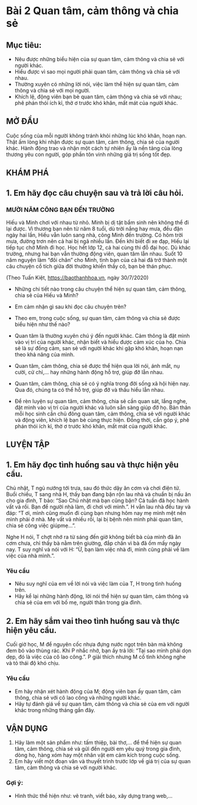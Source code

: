 # Bài 2 Quan tâm, cảm thông và chia sẻ

## Mục tiêu:
* Nêu được những biểu hiện của sự quan tâm, cảm thông và chia sẻ với người khác.
* Hiểu được vì sao mọi người phải quan tâm, cảm thông và chia sẻ với nhau.
* Thường xuyên có những lời nói, việc làm thể hiện sự quan tâm, cảm thông và chia sẻ với mọi người.
* Khích lệ, động viên bạn bè quan tâm, cảm thông và chia sẻ với nhau; phê phán thói ích kỉ, thờ ơ trước khó khăn, mất mát của người khác.

## MỞ ĐẦU
Cuộc sống của mỗi người không tránh khỏi những lúc khó khăn, hoạn nạn. Thật ấm lòng khi nhận được sự quan tâm, cảm thông, chia sẻ của người khác. Hành động trao và nhận một cách tự nhiên ấy là nền tảng của lòng thương yêu con người, góp phần tôn vinh những giá trị sống tốt đẹp.

## KHÁM PHÁ
## 1. Em hãy đọc câu chuyện sau và trả lời câu hỏi.

### MƯỜI NĂM CÕNG BẠN ĐẾN TRƯỜNG
Hiếu và Minh chơi với nhau từ nhỏ. Minh bị dị tật bẩm sinh nên không thể đi lại được. Vì thương bạn nên từ năm 8 tuổi, dù trời nắng hay mưa, đều đặn ngày hai lần, Hiếu vẫn luôn sang nhà, cõng Minh đến trường. Có hôm trời mưa, đường trơn nên cả hai bị ngã nhiều lần. Đến khi biết đi xe đạp, Hiếu lại tiếp tục chở Minh đi học. Học hết lớp 12, cả hai cùng thi đỗ đại học. Dù khác trường, nhưng hai bạn vẫn thường động viên, quan tâm lẫn nhau. Suốt 10 năm nguyện làm “đôi chân” cho Minh, tình bạn của cả hai đã trở thành một câu chuyện cổ tích giữa đời thường khiến thầy cô, bạn bè thán phục.

(Theo Tuấn Kiệt, https://baothanhhoa.vn, ngày 30/7/2020)

* Những chi tiết nào trong câu chuyện thể hiện sự quan tâm, cảm thông, chia sẻ của Hiếu và Minh?
* Em cảm nhận gì sau khi đọc câu chuyện trên?
* Theo em, trong cuộc sống, sự quan tâm, cảm thông và chia sẻ được biểu hiện như thế nào?

* Quan tâm là thường xuyên chú ý đến người khác. Cảm thông là đặt mình vào vị trí của người khác, nhận biết và hiểu được cảm xúc của họ. Chia sẻ là sự đồng cảm, san sẻ với người khác khi gặp khó khăn, hoạn nạn theo khả năng của mình.
* Quan tâm, cảm thông, chia sẻ được thể hiện qua lời nói, ánh mắt, nụ cười, cử chỉ,... hay những hành động hỗ trợ, giúp đỡ lẫn nhau.
* Quan tâm, cảm thông, chia sẻ có ý nghĩa trong đời sống xã hội hiện nay. Qua đó, chúng ta có thể hỗ trợ, giúp đỡ và thấu hiểu lẫn nhau.
* Để rèn luyện sự quan tâm, cảm thông, chia sẻ cần quan sát, lắng nghe, đặt mình vào vị trí của người khác và luôn sẵn sàng giúp đỡ họ. Bản thân mỗi học sinh cần chủ đông quan tâm, cảm thông, chia sẻ với người khác và động viên, khích lệ bạn bè cùng thực hiện. Đồng thời, cần góp ý, phê phán thói ích kỉ, thờ ơ trước khó khăn, mất mát của người khác.

## LUYỆN TẬP
## 1. Em hãy đọc tình huống sau và thực hiện yêu cầu.

Chủ nhật, T ngủ nướng tới trưa, sau đó thức dậy ăn cơm và chơi điện tử. Buổi chiều, T sang nhà H, thấy bạn đang bận rộn lau nhà và chuẩn bị nấu ăn cho gia đình, T bảo: “Sao Chủ nhật mà bạn cũng bận? Cả tuần đã học hành vất vả rồi. Bạn để người nhà làm, đi chơi với mình.”.
H vẫn lau nhà đều tay và đáp: “T ơi, mình cũng muốn đi cùng bạn nhưng hôm nay mẹ mình mệt nên mình phải ở nhà. Mẹ vất vả nhiều rồi, lại bị bệnh nên mình phải quan tâm, chia sẻ công việc giúpmẹ...”.

Nghe H nói, T chợt nhớ ra từ sáng đến giờ không biết bà của mình đã ăn cơm chưa, chỉ thấy bà nằm trên giường, đắp chăn vì bà đã ốm mấy ngày nay.
T suy nghĩ và nói với H: “Ừ, bạn làm việc nhà đi, mình cũng phải về làm việc của nhà mình.”.

### Yêu cầu
* Nêu suy nghĩ của em về lời nói và việc làm của T, H trong tình huống trên.
* Hãy kể lại những hành động, lời nói thể hiện sự quan tâm, cảm thông và chia sẻ của em với bố mẹ, người thân trong gia đình.

## 2. Em hãy sắm vai theo tình huống sau và thực hiện yêu cầu.

Cuối giờ học, M để nguyên cốc nhựa đựng nước ngọt trên bàn mà không đem bỏ vào thùng rác. Khi P nhắc nhở, bạn ấy trả lời: “Tại sao mình phải dọn dẹp, đó là việc của cô lao công.”. P giải thích nhưng M cố tình không nghe và tỏ thái độ khó chịu.

### Yêu cầu
* Em hãy nhận xét hành động của M; động viên bạn ấy quan tâm, cảm thông, chia sẻ với cô lao công và những người khác.
* Hãy tự đánh giá về sự quan tâm, cảm thông và chia sẻ của em với người khác trong những tháng gần đây.

## VẬN DỤNG
1. Hãy làm một sản phẩm như: tấm thiệp, bài thơ,... để thể hiện sự quan tâm, cảm thông, chia sẻ và gửi đến người em yêu quý trong gia đình, dòng họ, hàng xóm hay một nhân vật em cảm kích trong cuộc sống.
2. Em hãy viết một đoạn văn và thuyết trình trước lớp về giá trị của sự quan tâm, cảm thông và chia sẻ với người khác.

### Gợi ý:
* Hình thức thể hiện như: vẽ tranh, viết báo, xây dựng trang web,...
